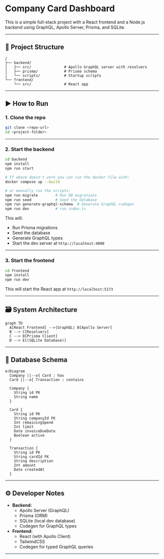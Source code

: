 # Company Card Dashboard

This is a simple full-stack project with a React frontend and a Node.js backend using GraphQL, Apollo Server, Prisma, and SQLite.

---

## 🧱 Project Structure

```
/
├── backend/
│   ├── src/               # Apollo GraphQL server with resolvers
│   ├── prisma/            # Prisma schema
│   └── scripts/           # Startup scripts
└── frontend/
    └── src/               # React app
```

---

## ▶️ How to Run

### 1. Clone the repo

```bash
git clone <repo-url>
cd <project-folder>
```

---

### 2. Start the backend

```bash
cd backend
npm install
npm run start
```

```bash
# If above doesn't work you can run the docker file with:
docker compose up --build

# or manually run the scripts: 
npm run migrate        # Run DB migrations
npm run seed           # Seed the database
npm run generate-graphql-schema  # Generate GraphQL codegen
npm run dev            # run index.ts
```

This will:

- Run Prisma migrations
- Seed the database
- Generate GraphQL types
- Start the dev server at `http://localhost:4000`

---

### 3. Start the frontend

```bash
cd frontend
npm install
npm run dev
```

This will start the React app at `http://localhost:5173`

---

## 🗃️ System Architecture

```mermaid
graph TD
  A[React Frontend] -->|GraphQL| B[Apollo Server]
  B --> C[Resolvers]
  C --> D[Prisma Client]
  D --> E[(SQLite Database)]
```

---

## 🧩 Database Schema

```mermaid
erDiagram
  Company ||--o{ Card : has
  Card ||--o{ Transaction : contains

  Company {
    String id PK
    String name
  }

  Card {
    String id PK
    String companyId FK
    Int remainingSpend
    Int limit
    Date invoiceDueDate
    Boolean active
  }

  Transaction {
    String id PK
    String cardId FK
    String description
    Int amount
    Date createdAt
  }
```

---

## ⚙️ Developer Notes

- **Backend:**
  - Apollo Server (GraphQL)
  - Prisma (ORM)
  - SQLite (local dev database)
  - Codegen for GraphQL types
- **Frontend:**
  - React (with Apollo Client)
  - TailwindCSS
  - Codegen for typed GraphQL queries

---
